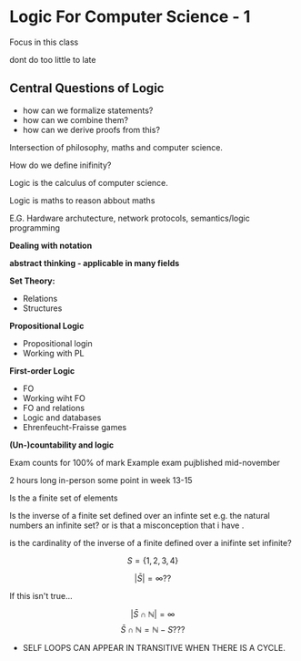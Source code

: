 # Logic For Computer Science - 1

Focus in this class

dont do too little to late

## Central Questions of Logic
- how can we formalize statements?
- how can we combine them?
- how can we derive proofs from this?

Intersection of philosophy, maths and computer science. 

How do we define inifinity?

Logic is the calculus of computer science.

Logic is maths to reason abbout maths 

E.G. Hardware archutecture, network protocols, semantics/logic programming

**Dealing with notation**

**abstract thinking - applicable in many fields**



**Set Theory:** 
- Relations
- Structures

**Propositional Logic**
- Propositional login
- Working with PL

**First-order Logic**
- FO
- Working wiht FO 
- FO and relations
- Logic and databases
- Ehrenfeucht-Fraisse games

**(Un-)countability and logic** 


Exam counts for 100% of mark
Example exam pujblished mid-november 

2 hours long in-person some point in week 13-15

Is the a finite set of elements

Is the inverse of a finite set defined over an infinte set e.g. the natural numbers an infinite set? or is that a misconception that i have .

is the cardinality of the inverse of a finite defined over a inifinte set infinite?


$$S = \{1,2,3,4\}$$

$$|\bar{S}|=\infty ??$$

If this isn't true...

$$|\bar{S} \cap \mathbb{N}| = \infty$$
$$\bar{S} \cap \mathbb{N} = \mathbb{N} - S ???$$

- SELF LOOPS CAN APPEAR IN TRANSITIVE WHEN THERE IS A CYCLE. 
